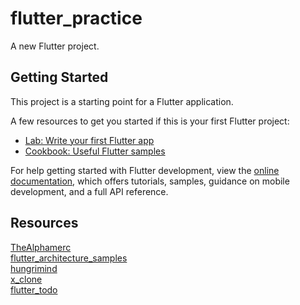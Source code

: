 # flutter_practice

A new Flutter project.

## Getting Started

This project is a starting point for a Flutter application.

A few resources to get you started if this is your first Flutter project:

- [Lab: Write your first Flutter app](https://docs.flutter.dev/get-started/codelab)
- [Cookbook: Useful Flutter samples](https://docs.flutter.dev/cookbook)

For help getting started with Flutter development, view the
[online documentation](https://docs.flutter.dev/), which offers tutorials,
samples, guidance on mobile development, and a full API reference.

## Resources
<a href="https://github.com/TheAlphamerchttps://github.com/TheAlphamerc">TheAlphamerc</a>
<br/>
<a href="https://github.com/brianegan/flutter_architecture_samples">flutter_architecture_samples</a>
<br/>
<a href="https://github.com/orgs/hungrimind/repositories">hungrimind</a>
<br/>
<a href="https://github.com/hungrimind/x_clone">x_clone</a>
<br/>
<a href="https://github.com/hungrimind/flutter_todo">flutter_todo</a>
<br/>